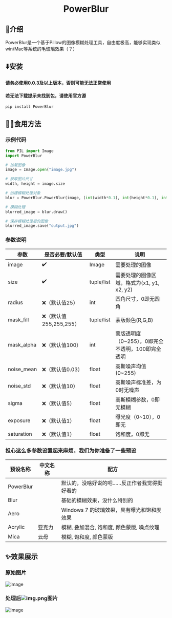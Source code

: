 <h1 align="center">PowerBlur</h1>

## 📖介绍

PowerBlur是一个基于Pillow的图像模糊处理工具，自由度极高，能够实现类似win/Mac等系统的毛玻璃效果（？）

## ⬇️安装

#### 请务必使用0.0.3及以上版本，否则可能无法正常使用
#### 若无法下载提示未找到包，请使用官方源
```bash
pip install PowerBlur
```

## 🧑‍💻食用方法

### 示例代码
```python
from PIL import Image
import PowerBlur

# 加载图像
image = Image.open("image.jpg")

# 获取图片尺寸
width, height = image.size

# 创建模糊处理对象
blur = PowerBlur.PowerBlur(image, (int(width*0.1), int(height*0.1), int(width*0.9), int(height*0.9)))

# 模糊处理
blurred_image = blur.draw()

# 保存模糊处理后的图像
blurred_image.save("output.jpg")
```

### 参数说明

| 参数         | 是否必要/默认值          | 类型         | 说明                            |
|------------|-------------------|------------|-------------------------------|
| image      | ✔️                | Image      | 需要处理的图像                       |
| size       | ✔️                | tuple/list | 需要处理的图像区域，格式为(x1, y1, x2, y2) |
| radius     | ❌（默认值25）          | int        | 圆角尺寸，0即无圆角                    |
| mask_fill  | ❌（默认值255,255,255） | tuple/list | 蒙版颜色(R,G,B)                   |
| mask_alpha | ❌（默认值100）         | int        | 蒙版透明度（0~255），0即完全不透明，100即完全透明 |
| noise_mean | ❌（默认值0.03）        | float      | 高斯噪声均值(0~255)                 |
| noise_std  | ❌（默认值10）          | float      | 高斯噪声标准差，为0时无噪声                |
| sigma      | ❌（默认值5）           | float      | 高斯模糊参数，0即无模糊                  |
| exposure   | ❌（默认值1）           | float      | 曝光度（0~10），0即无                 |
| saturation | ❌（默认值1）           | float      | 饱和度，0即无                       |

### 担心这么多参数设置起来麻烦，我们为你准备了一些预设

| 预设名称      | 中文名称 | 配方                         |
|-----------|------|----------------------------|
| PowerBlur |      | 默认的，没啥好说的吧……反正作者我觉得挺好看的    |
| Blur      |      | 基础的模糊效果，没什么特别的             |
| Aero      |      | Windows 7 的玻璃效果，具有曝光和饱和度效果 |
| Acrylic   | 亚克力  | 模糊, 叠加混合, 饱和度, 颜色蒙版, 噪点纹理  |
| Mica      | 云母   | 模糊, 饱和度, 颜色蒙版              |




## ✨效果展示

### 原始图片
![image](https://cdn.jsdelivr.net/gh/xiaosuyyds/PowerBlur@master/test.jpg)
### 处理后![img.png](img.png)图片
![image](https://cdn.jsdelivr.net/gh/xiaosuyyds/PowerBlur@master/test_output.jpg)
